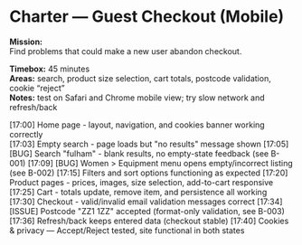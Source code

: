 # Charter — Guest Checkout (Mobile)

**Mission:**  
Find problems that could make a new user abandon checkout.

**Timebox:** 45 minutes  
**Areas:** search, product size selection, cart totals, postcode validation, cookie “reject”  
**Notes:** test on Safari and Chrome mobile view; try slow network and refresh/back





 [17:00] Home page - layout, navigation, and cookies banner working correctly  
 [17:03] Empty search - page loads but "no results" message shown 
 [17:05] [BUG] Search "fulham" - blank results, no empty-state feedback (see B-001)
 [17:09] [BUG] Women > Equipment menu opens empty/incorrect listing (see B-002)
 [17:15] Filters and sort options functioning as expected 
 [17:20] Product pages - prices, images, size selection, add-to-cart responsive
 [17:25] Cart - totals update, remove item, and persistence all working 
 [17:30] Checkout - valid/invalid email validation messages correct
 [17:34] [ISSUE] Postcode "ZZ1 1ZZ" accepted (format-only validation, see B-003)
 [17:36] Refresh/back keeps entered data (checkout stable) 
 [17:40] Cookies & privacy — Accept/Reject tested, site functional in both states
